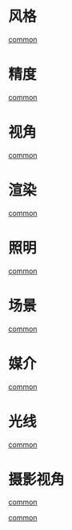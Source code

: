 # 风格

[common](./Common/Table.md?type=Style ':include :type=text')

# 精度

[common](./Common/Table.md?type=Accuracy ':include :type=text')

# 视角

[common](./Common/Table.md?type=AngleOfView ':include :type=text')

# 渲染

[common](./Common/Table.md?type=Rendering ':include :type=text')

# 照明

[common](./Common/Table.md?type=Illumination ':include :type=text')

# 场景

[common](./Common/Table.md?type=Scene ':include :type=text')

# 媒介

[common](./Common/Table.md?type=Medium ':include :type=text')

# 光线

[common](./Common/Table.md?type=Light ':include :type=text')

# 摄影视角

[common](./Common/Table.md?type=ShootingAngle ':include :type=text')
<!-- 
# 关键词



<output data-lang="output">
  <table>
  <thead>
    <tr>
      <template v-for="item in groupSize":key="item">
        <th>Style</th><th>Description</th>
      </template>
    </tr>
  </thead>
  <tbody v-if="images.Style">
    <tr v-for="(group, index) in groups(images.Style)" :key="index">
      <template v-for="item in group":key="item.title">
        <td>
          <i @click="copyText" :title="item.title">{{ item.title }}</i>
        </td>
        <td>
          <template v-if="item.image">
            <a class="tt-image"  @mouseover="showTooltipDebounced" @mouseout="hideTooltip" :href="`${item.image}?width=400&height=400`" target="_blank">{{ item.content }}</a>
          </template>
          <template v-else>
            {{ item.content }}
          </template>
        </td>
      </template>
    </tr>
    </tbody>
  </table>
</output>

## 风格

<output data-lang="output">
  <table>
  <thead>
    <tr>
      <template v-for="item in groupSize":key="item">
        <th>Style</th><th>Description</th>
      </template>
    </tr>
  </thead>
  <tbody v-if="images.Accuracy">
    <tr v-for="(group, index) in groups(images.Accuracy)" :key="index">
      <template v-for="item in group":key="item.title">
        <td>
          <i @click="copyText" :title="item.title">{{ item.title }}</i>
        </td>
        <td>
          <template v-if="item.image">
            <a class="tt-image"  @mouseover="showTooltipDebounced" @mouseout="hideTooltip" :href="`${item.image}?width=400&height=400`" target="_blank">{{ item.content }}</a>
          </template>
          <template v-else>
            {{ item.content }}
          </template>
        </td>
      </template>
    </tr>
    </tbody>
  </table>
</output>

## 精度

<output data-lang="output">
  <table>
  <thead>
    <tr>
      <template v-for="item in groupSize":key="item">
        <th>Style</th><th>Description</th>
      </template>
    </tr>
  </thead>
  <tbody v-if="images.AngleOfView">
    <tr v-for="(group, index) in groups(images.AngleOfView)" :key="index">
      <template v-for="item in group":key="item.title">
        <td>
          <i @click="copyText" :title="item.title">{{ item.title }}</i>
        </td>
        <td>
          <template v-if="item.image">
            <a class="tt-image"  @mouseover="showTooltipDebounced" @mouseout="hideTooltip" :href="`${item.image}?width=400&height=400`" target="_blank">{{ item.content }}</a>
          </template>
          <template v-else>
            {{ item.content }}
          </template>
        </td>
      </template>
    </tr>
    </tbody>
  </table>
</output>

## 视角

<output data-lang="output">
  <table>
  <thead>
    <tr>
      <template v-for="item in groupSize":key="item">
        <th>Style</th><th>Description</th>
      </template>
    </tr>
  </thead>
  <tbody v-if="images.Rendering">
    <tr v-for="(group, index) in groups(images.Rendering)" :key="index">
      <template v-for="item in group":key="item.title">
        <td>
          <i @click="copyText" :title="item.title">{{ item.title }}</i>
        </td>
        <td>
          <template v-if="item.image">
            <a class="tt-image"  @mouseover="showTooltipDebounced" @mouseout="hideTooltip" :href="`${item.image}?width=400&height=400`" target="_blank">{{ item.content }}</a>
          </template>
          <template v-else>
            {{ item.content }}
          </template>
        </td>
      </template>
    </tr>
    </tbody>
  </table>
</output>

## 渲染

<output data-lang="output">
  <table>
  <thead>
    <tr>
      <template v-for="item in groupSize":key="item">
        <th>Style</th><th>Description</th>
      </template>
    </tr>
  </thead>
  <tbody v-if="images.Illumination">
    <tr v-for="(group, index) in groups(images.Illumination)" :key="index">
      <template v-for="item in group":key="item.title">
        <td>
          <i @click="copyText" :title="item.title">{{ item.title }}</i>
        </td>
        <td>
          <template v-if="item.image">
            <a class="tt-image"  @mouseover="showTooltipDebounced" @mouseout="hideTooltip" :href="`${item.image}?width=400&height=400`" target="_blank">{{ item.content }}</a>
          </template>
          <template v-else>
            {{ item.content }}
          </template>
        </td>
      </template>
    </tr>
    </tbody>
  </table>
</output>

## 场景

<output data-lang="output">
  <table>
  <thead>
    <tr>
      <template v-for="item in groupSize":key="item">
        <th>Style</th><th>Description</th>
      </template>
    </tr>
  </thead>
  <tbody v-if="images.Scene">
    <tr v-for="(group, index) in groups(images.Scene)" :key="index">
      <template v-for="item in group":key="item.title">
        <td>
          <i @click="copyText" :title="item.title">{{ item.title }}</i>
        </td>
        <td>
          <template v-if="item.image">
            <a class="tt-image"  @mouseover="showTooltipDebounced" @mouseout="hideTooltip" :href="`${item.image}?width=400&height=400`" target="_blank">{{ item.content }}</a>
          </template>
          <template v-else>
            {{ item.content }}
          </template>
        </td>
      </template>
    </tr>
    </tbody>
  </table>
</output>

## 媒介

<output data-lang="output">
  <table>
  <thead>
    <tr>
      <template v-for="item in groupSize":key="item">
        <th>Style</th><th>Description</th>
      </template>
    </tr>
  </thead>
  <tbody v-if="images.Medium">
    <tr v-for="(group, index) in groups(images.Medium)" :key="index">
      <template v-for="item in group":key="item.title">
        <td>
          <i @click="copyText" :title="item.title">{{ item.title }}</i>
        </td>
        <td>
          <template v-if="item.image">
            <a class="tt-image"  @mouseover="showTooltipDebounced" @mouseout="hideTooltip" :href="`${item.image}?width=400&height=400`" target="_blank">{{ item.content }}</a>
          </template>
          <template v-else>
            {{ item.content }}
          </template>
        </td>
      </template>
    </tr>
    </tbody>
  </table>
</output>


<output data-lang="output">
  <div id="tooltip" v-show="tooltipVisible" :style="{ top: tooltipTop + 'px', left: tooltipLeft + 'px' }">
    <img v-if="tooltipImgSrc" :src="tooltipImgSrc" @load="hideLoading" :class="{ 'hidden': loadingVisible }" />
    <div v-if="loadingVisible" class="loading">Loading...</div>
  </div>
</output>
<div id="tooltip"></div> -->

[common](./Common/Tooltip.md?type=Style ':include :type=text')
